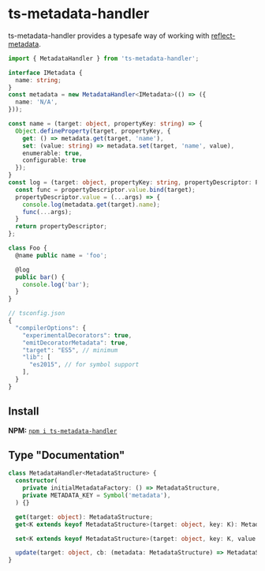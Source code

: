# ts-metadata-handler

ts-metadata-handler provides a typesafe way of working with [reflect-metadata](https://www.npmjs.com/package/reflect-metadata).

```ts
import { MetadataHandler } from 'ts-metadata-handler';

interface IMetadata {
  name: string;
}
const metadata = new MetadataHandler<IMetadata>(() => ({
  name: 'N/A',
}));

const name = (target: object, propertyKey: string) => {
  Object.defineProperty(target, propertyKey, {
    get: () => metadata.get(target, 'name'),
    set: (value: string) => metadata.set(target, 'name', value),
    enumerable: true,
    configurable: true
  });
}
const log = (target: object, propertyKey: string, propertyDescriptor: PropertyDescriptor): PropertyDescriptor => {
  const func = propertyDescriptor.value.bind(target);
  propertyDescriptor.value = (...args) => {
    console.log(metadata.get(target).name);
    func(...args);
  }
  return propertyDescriptor;
};

class Foo {
  @name public name = 'foo';

  @log
  public bar() {
    console.log('bar');
  }
}
```

```ts
// tsconfig.json
{
  "compilerOptions": {
    "experimentalDecorators": true,
    "emitDecoratorMetadata": true,
    "target": "ES5", // minimum
    "lib": [
      "es2015", // for symbol support
    ],
  }
}
```

## Install 

**NPM:** [`npm i ts-metadata-handler`](https://www.npmjs.com/package/ts-metadata-handler)

## Type "Documentation"

```ts
class MetadataHandler<MetadataStructure> {
  constructor(
    private initialMetadataFactory: () => MetadataStructure,
    private METADATA_KEY = Symbol('metadata'),
  ) {}

  get(target: object): MetadataStructure;
  get<K extends keyof MetadataStructure>(target: object, key: K): MetadataStructure[K];

  set<K extends keyof MetadataStructure>(target: object, key: K, value: MetadataStructure[K]): void;

  update(target: object, cb: (metadata: MetadataStructure) => MetadataStructure): void;
}
```
